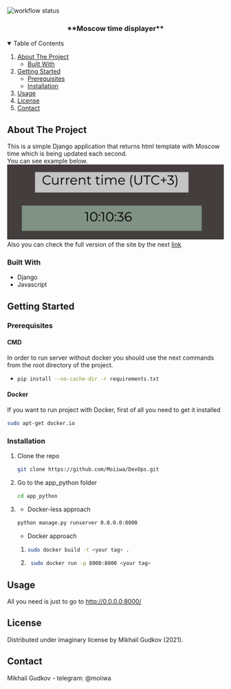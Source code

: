![workflow status](https://github.com/Moiiwa/Devops/actions/workflows/django.yml/badge.svg)
  <h3 align="center">**Moscow time displayer**</h3>

<!-- TABLE OF CONTENTS -->
<details open="open">
  <summary>Table of Contents</summary>
  <ol>
    <li>
      <a href="#about-the-project">About The Project</a>
      <ul>
        <li><a href="#built-with">Built With</a></li>
      </ul>
    </li>
    <li>
      <a href="#getting-started">Getting Started</a>
      <ul>
        <li><a href="#prerequisites">Prerequisites</a></li>
        <li><a href="#installation">Installation</a></li>
      </ul>
    </li>
    <li><a href="#usage">Usage</a></li>
    <li><a href="#license">License</a></li>
    <li><a href="#contact">Contact</a></li>
  </ol>
</details>

 

<!-- ABOUT THE PROJECT -->
## About The Project


This is a simple Django application that returns html template with Moscow time which is being updated each second.  
You can see example below.
![alt text](app_python/static/example.jpg)  
Also you can check the full version of the site by the next [link](http://moi-wa.com)

### Built With
* Django
* Javascript



<!-- GETTING STARTED -->
## Getting Started



### Prerequisites

#### CMD
In order to run server without docker you should use the next commands from the
root directory of the project.

* 
  ```sh
  pip install --no-cache-dir -r requirements.txt
  ```
#### Docker  
If you want to run project with Docker, first of all you need to get it installed

  ```sh
  sudo apt-get docker.io
  ```
### Installation

1. Clone the repo
   ```sh
   git clone https://github.com/Moiiwa/DevOps.git
   ```
2. Go to the app_python folder
   ```sh
   cd app_python
   ```
3. * Docker-less approach
    ```sh 
    python manage.py runserver 0.0.0.0:8000
   ```
   * Docker approach
    1. ```sh
       sudo docker build -t <your tag> .
        ```
    2. ```sh
        sudo docker run -p 8000:8000 <your tag>   
        ```
      



<!-- USAGE EXAMPLES -->
## Usage

All you need is just to go to http://0.0.0.0:8000/  


<!-- LICENSE -->
## License
Distributed under imaginary license by Mikhail Gudkov (2021).


<!-- CONTACT -->
## Contact

Mikhail Gudkov - telegram: @moiiwa
